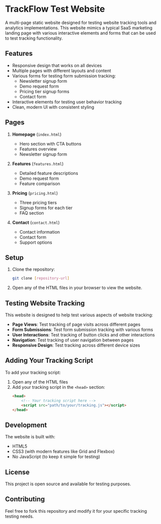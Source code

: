 # TrackFlow Test Website

A multi-page static website designed for testing website tracking tools and analytics implementations. This website mimics a typical SaaS marketing landing page with various interactive elements and forms that can be used to test tracking functionality.

## Features

- Responsive design that works on all devices
- Multiple pages with different layouts and content
- Various forms for testing form submission tracking:
  - Newsletter signup form
  - Demo request form
  - Pricing tier signup forms
  - Contact form
- Interactive elements for testing user behavior tracking
- Clean, modern UI with consistent styling

## Pages

1. **Homepage** (`index.html`)
   - Hero section with CTA buttons
   - Features overview
   - Newsletter signup form

2. **Features** (`features.html`)
   - Detailed feature descriptions
   - Demo request form
   - Feature comparison

3. **Pricing** (`pricing.html`)
   - Three pricing tiers
   - Signup forms for each tier
   - FAQ section

4. **Contact** (`contact.html`)
   - Contact information
   - Contact form
   - Support options

## Setup

1. Clone the repository:
   ```bash
   git clone [repository-url]
   ```

2. Open any of the HTML files in your browser to view the website.

## Testing Website Tracking

This website is designed to help test various aspects of website tracking:

- **Page Views**: Test tracking of page visits across different pages
- **Form Submissions**: Test form submission tracking with various forms
- **User Interactions**: Test tracking of button clicks and other interactions
- **Navigation**: Test tracking of user navigation between pages
- **Responsive Design**: Test tracking across different device sizes

## Adding Your Tracking Script

To add your tracking script:

1. Open any of the HTML files
2. Add your tracking script in the `<head>` section:
   ```html
   <head>
       <!-- Your tracking script here -->
       <script src="path/to/your/tracking.js"></script>
   </head>
   ```

## Development

The website is built with:
- HTML5
- CSS3 (with modern features like Grid and Flexbox)
- No JavaScript (to keep it simple for testing)

## License

This project is open source and available for testing purposes.

## Contributing

Feel free to fork this repository and modify it for your specific tracking testing needs. 